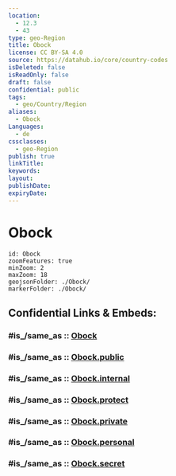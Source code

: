 ```yaml
---
location:
  - 12.3
  - 43
type: geo-Region
title: Obock
license: CC BY-SA 4.0
source: https://datahub.io/core/country-codes
isDeleted: false
isReadOnly: false
draft: false
confidential: public
tags:
  - geo/Country/Region
aliases:
  - Obock
Languages:
  - de
cssclasses:
  - geo-Region
publish: true
linkTitle:
keywords:
layout:
publishDate:
expiryDate:
---
```


# Obock

```leaflet
id: Obock
zoomFeatures: true 
minZoom: 2 
maxZoom: 18
geojsonFolder: ./Obock/
markerFolder: ./Obock/
```


## Confidential Links & Embeds: 

### #is_/same_as :: [Obock](/_Standards/Earth/Continent/Africa/Africa~East/Djibouti/Districts~Djibouti/Obock.md) 

### #is_/same_as :: [Obock.public](/_public/Earth/Continent/Africa/Africa~East/Djibouti/Districts~Djibouti/Obock.public.md) 

### #is_/same_as :: [Obock.internal](/_internal/Earth/Continent/Africa/Africa~East/Djibouti/Districts~Djibouti/Obock.internal.md) 

### #is_/same_as :: [Obock.protect](/_protect/Earth/Continent/Africa/Africa~East/Djibouti/Districts~Djibouti/Obock.protect.md) 

### #is_/same_as :: [Obock.private](/_private/Earth/Continent/Africa/Africa~East/Djibouti/Districts~Djibouti/Obock.private.md) 

### #is_/same_as :: [Obock.personal](/_personal/Earth/Continent/Africa/Africa~East/Djibouti/Districts~Djibouti/Obock.personal.md) 

### #is_/same_as :: [Obock.secret](/_secret/Earth/Continent/Africa/Africa~East/Djibouti/Districts~Djibouti/Obock.secret.md)

